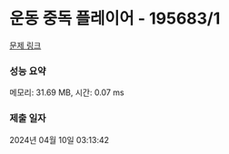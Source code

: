 # 운동 중독 플레이어 - 195683/1 

[문제 링크](https://level.goorm.io/exam/195683/%EC%9A%B4%EB%8F%99-%EC%A4%91%EB%8F%85-%ED%94%8C%EB%A0%88%EC%9D%B4%EC%96%B4/quiz/1) 

### 성능 요약

메모리: 31.69 MB, 시간: 0.07 ms

### 제출 일자

2024년 04월 10일 03:13:42

